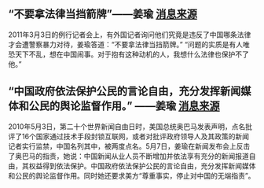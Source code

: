 ## “不要拿法律当挡箭牌”——姜瑜 [消息来源](https://web.archive.org/web/20110309220331/http://media.people.com.cn/GB/40606/14057574.html)

2011年3月3日的例行记者会上，有外国记者询问他们究竟是违反了中国哪条法律才会遭警察暴力对待，姜瑜答道：“不要拿法律当挡箭牌。” “问题的实质是有人唯恐天下不乱，想在中国闹事。对于抱有这种动机的人，我想什么法律也保护不了他。”

## “中国政府依法保护公民的言论自由，充分发挥新闻媒体和公民的舆论监督作用。” ——姜瑜 [消息来源](https://www.rfi.fr/cn/%E4%B8%AD%E5%9B%BD/20100508-%E4%B8%AD%E5%9B%BD%E5%A4%96%E4%BA%A4%E9%83%A8%E5%8F%8D%E5%87%BB%E5%A5%A5%E5%B7%B4%E9%A9%AC%E5%AF%B9%E4%B8%AD%E5%9B%BD%E6%96%B0%E9%97%BB%E8%87%AA%E7%94%B1%E7%9A%84%E6%89%B9%E8%AF%84)

 2010年5月3日，第二十个世界新闻自由日时，美国总统奥巴马发表声明，点名批评了16个国家通过技术手段封锁互联网，或者对批评政府领导人及其政策的新闻记者实行监禁，中国名列其中，被两度点名。5月7日，姜瑜在新闻发布会上反击了奥巴马的指责，她说：中国新闻从业人员不断增加并依法享有充分的新闻报道自由，其权益得到依法保护。中国政府依法保护公民的言论自由，充分发挥新闻媒体和公民的舆论监督作用。同时她还要求美方“尊重事实，停止对中国的无端指责”。
